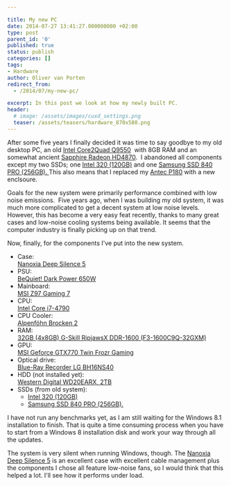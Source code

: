```yaml
---

title: My new PC
date: 2014-07-27 13:41:27.000000000 +02:00
type: post
parent_id: '0'
published: true
status: publish
categories: []
tags:
- Hardware
author: Oliver van Porten
redirect_from:
  - /2014/07/my-new-pc/

excerpt: In this post we look at how my newly built PC.
header: 
  # image: /assets/images/cuxd_settings.png
  teaser: /assets/teasers/hardware_870x580.png
---
```

After some five years I finally decided it was time to say goodbye to my old desktop PC, an old [Intel Core2Quad Q9550](http://ark.intel.com/products/33924/Intel-Core2-Quad-Processor-Q9550-12M-Cache-2_83-GHz-1333-MHz-FSB)  with 8GB RAM and an somewhat ancient [Sapphire Radeon HD4870](http://www.sapphiretech.com/presentation/product/product_index.aspx?pid=179&lid=1).  I abandoned all components except my two SSDs; one [Intel 320 (120GB)](http://ark.intel.com/products/56563/Intel-SSD-320-Series-120GB-2_5in-SATA-3Gbs-25nm-MLC) and one [Samsung SSD 840 PRO (256GB). ](http://www.samsung.com/global/business/semiconductor/minisite/SSD/uk/html/about/SSD840Pro.html)This also means that I replaced my [Antec P180](http://www.silentpcreview.com/article249-page1.html) with a new enclsoure.

Goals for the new system were primarily performance combined with low noise emissions.  Five years ago, when I was building my old system, it was much more complicated to get a decent system at low noise levels. However, this has become a very easy feat recently, thanks to many great cases and low-noise cooling systems being available. It seems that the computer industry is finally picking up on that trend.

Now, finally, for the components I've put into the new system.

*   Case:  
    [Nanoxia Deep Silence 5](http://www.nanoxia-world.com/product/1/56/Deep+Silence+5+)
*   PSU:  
    [BeQuiet! Dark Power 650W](http://www.bequiet.com/en/powersupply/303)
*   Mainboard:  
    [MSI Z97 Gaming 7](http://www.msi.com/product/mb/Z97_GAMING_7.html#hero-overview)
*   CPU:  
    [Intel Core i7-4790](http://ark.intel.com/products/80806/Intel-Core-i7-4790-Processor-8M-Cache-up-to-4_00-GHz)
*   CPU Cooler:  
    [Alpenföhn Brocken 2](http://www.alpenfoehn.de/index.php/en/products/cpu-cooler/10-cpu-kuehler/92-brocken2)
*   RAM:  
    [32GB (4x8GB) G-Skill RipjawsX DDR-1600 (F3-1600C9Q-32GXM)](http://www.gskill.com/en/product/f3-1600c9q-32gxm)
*   GPU:  
    [MSI Geforce GTX770 Twin Frozr Gaming](http://www.msi.com/product/vga/N770_TF_2GD5OC.html#hero-overview)
*   Optical drive:  
    [Blue-Ray Recorder LG BH16NS40](http://www.lg.com/us/data-storage/lg-BH16NS40)
*   HDD (not installed yet):  
    [Western Digital WD20EARX, 2TB](http://www.wdc.com/en/products/products.aspx?id=780)
*   SSDs (from old system):
    *   [Intel 320 (120GB)](http://ark.intel.com/products/56563/Intel-SSD-320-Series-120GB-2_5in-SATA-3Gbs-25nm-MLC)
    *   [Samsung SSD 840 PRO (256GB).](http://www.samsung.com/global/business/semiconductor/minisite/SSD/uk/html/about/SSD840Pro.html)

I have not run any benchmarks yet, as I am still waiting for the Windows 8.1 installation to finish. That is quite a time consuming process when you have to start from a Windows 8 installation disk and work your way through all the updates.

The system is very silent when running Windows, though. The [Nanoxia Deep Silence 5](http://www.nanoxia-world.com/product/1/56/Deep+Silence+5+) is an excellent case with excellent cable management plus the components I chose all feature low-noise fans, so I would think that this helped a lot. I'll see how it performs under load.